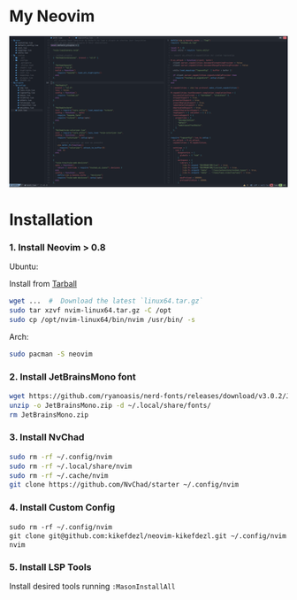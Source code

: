 # My Neovim 
![Screenshot](.thumbnails/screenshot.png)

# Installation

### 1. Install Neovim > 0.8

Ubuntu: 

Install from [Tarball](https://github.com/neovim/neovim/releases/tag/stable)

```bash
wget ...  #  Download the latest `linux64.tar.gz`
sudo tar xzvf nvim-linux64.tar.gz -C /opt
sudo cp /opt/nvim-linux64/bin/nvim /usr/bin/ -s
```

Arch:

```bash
sudo pacman -S neovim
```

### 2. Install JetBrainsMono font

```bash
wget https://github.com/ryanoasis/nerd-fonts/releases/download/v3.0.2/JetBrainsMono.zip
unzip -o JetBrainsMono.zip -d ~/.local/share/fonts/
rm JetBrainsMono.zip
```

### 3. Install NvChad

```bash
sudo rm -rf ~/.config/nvim
sudo rm -rf ~/.local/share/nvim
sudo rm -rf ~/.cache/nvim
git clone https://github.com/NvChad/starter ~/.config/nvim
```

### 4. Install Custom Config

```
sudo rm -rf ~/.config/nvim
git clone git@github.com:kikefdezl/neovim-kikefdezl.git ~/.config/nvim
nvim
```

### 5. Install LSP Tools

Install desired tools running `:MasonInstallAll`
